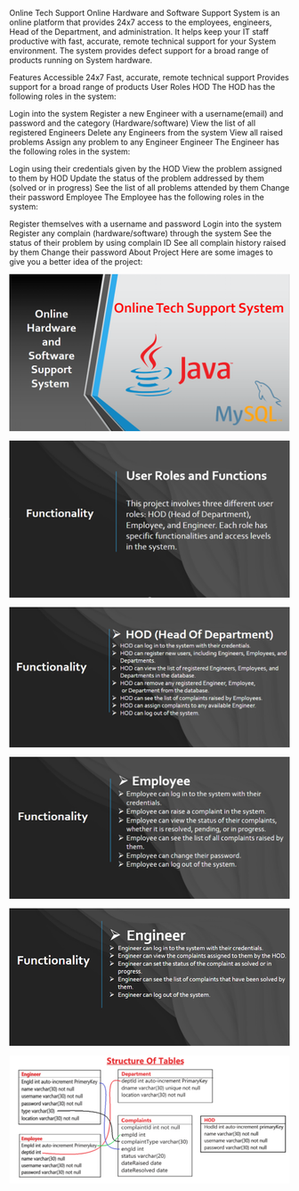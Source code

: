 Online Tech Support
Online Hardware and Software Support System is an online platform that provides 24x7 access to the employees, engineers, Head of the Department, and administration. It helps keep your IT staff productive with fast, accurate, remote technical support for your System environment. The system provides defect support for a broad range of products running on System hardware.

Features
Accessible 24x7
Fast, accurate, remote technical support
Provides support for a broad range of products
User Roles
HOD
The HOD has the following roles in the system:

Login into the system
Register a new Engineer with a username(email) and password and the category (Hardware/software)
View the list of all registered Engineers
Delete any Engineers from the system
View all raised problems
Assign any problem to any Engineer
Engineer
The Engineer has the following roles in the system:

Login using their credentials given by the HOD
View the problem assigned to them by HOD
Update the status of the problem addressed by them (solved or in progress)
See the list of all problems attended by them
Change their password
Employee
The Employee has the following roles in the system:

Register themselves with a username and password
Login into the system
Register any complain (hardware/software) through the system
See the status of their problem by using complain ID
See all complain history raised by them
Change their password
About Project
Here are some images to give you a better idea of the project:

![About Project](OnlineHardwareAndSoftwareSupportSystem/Image/Intro1.png)

![Functionality](OnlineHardwareAndSoftwareSupportSystem/Image/Intro2.png)

![HOD Functionality](OnlineHardwareAndSoftwareSupportSystem/Image/HODFunctionlity.png)

![Employee Functionality](OnlineHardwareAndSoftwareSupportSystem/Image/EmployeeFunctionlity.png)

![Engineer Functionality](OnlineHardwareAndSoftwareSupportSystem/Image/EngineerFunctionlity.png)

![DataBase Structure](OnlineHardwareAndSoftwareSupportSystem/Image/TableStructure.png)

